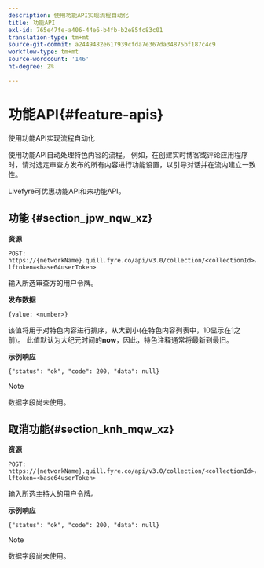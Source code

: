 ```yaml
---
description: 使用功能API实现流程自动化
title: 功能API
exl-id: 765e47fe-a406-44e6-b4fb-b2e85fc83c01
translation-type: tm+mt
source-git-commit: a2449482e617939cfda7e367da34875bf187c4c9
workflow-type: tm+mt
source-wordcount: '146'
ht-degree: 2%

---
```


# 功能API{#feature-apis}

使用功能API实现流程自动化

使用功能API自动处理特色内容的流程。 例如，在创建实时博客或评论应用程序时，请对选定审查方发布的所有内容进行功能设置，以引导对话并在流内建立一致性。

Livefyre可优惠功能API和未功能API。

## 功能 {#section_jpw_nqw_xz}

**资源**

```
POST: https://{networkName}.quill.fyre.co/api/v3.0/collection/<collectionId>/feature/<commentId>/?lftoken=<base64userToken>
```

输&#x200B;入所选审查方的用户令牌。

**发布数据**

```
{value: <number>} 
```

该值将用于对特色内容进行排序，从大到小(在特色内容列表中，10显示在1之前)。 此值默认为大纪元时间的&#x200B;**now**，因此，特色注释通常将最新到最旧。

**示例响应**

```
{"status": "ok", "code": 200, "data": null} 
```

>[!NOTE]
>
>数据字段尚未使用。

## 取消功能{#section_knh_mqw_xz}

**资源**

```
POST: https://{networkName}.quill.fyre.co/api/v3.0/collection/<collectionId>/unfeature/<commentId>/?lftoken=<base64userToken>
```

输入所选主持人的用户令牌。

**示例响应**

```
{"status": "ok", "code": 200, "data": null} 
```

>[!NOTE]
>
>数据字段尚未使用。
